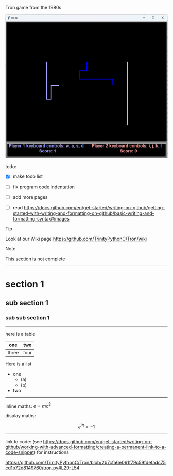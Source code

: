 Tron game from the 1980s


![Tron picture](https://github.com/TrinityPythonC/Tron/blob/main/wikifiles/wikiTron.png)


todo:
- [x] make todo list
- [ ] fix program code indentation
- [ ] add more pages
- [ ] read https://docs.github.com/en/get-started/writing-on-github/getting-started-with-writing-and-formatting-on-github/basic-writing-and-formatting-syntax#images


> [!TIP]
Look at our Wiki page  https://github.com/TrinityPythonC/Tron/wiki

> [!NOTE]
> This section is not complete

***

# section 1
## sub section 1
### sub sub section 1

***

here is a table

| one | two |
|----|---|
|three| four|

Here is a list

* one
  * (a)
  * (b)
* two

***
inline maths: $e=mc^2$

display maths:

$$ e^{i \pi} = -1 $$
  
***
link to code: (see https://docs.github.com/en/get-started/writing-on-github/working-with-advanced-formatting/creating-a-permanent-link-to-a-code-snippet) for instructions

https://github.com/TrinityPythonC/Tron/blob/2b7cfa6e061f79c59fdefadc75cd1b72d8149760/tron.py#L29-L54
